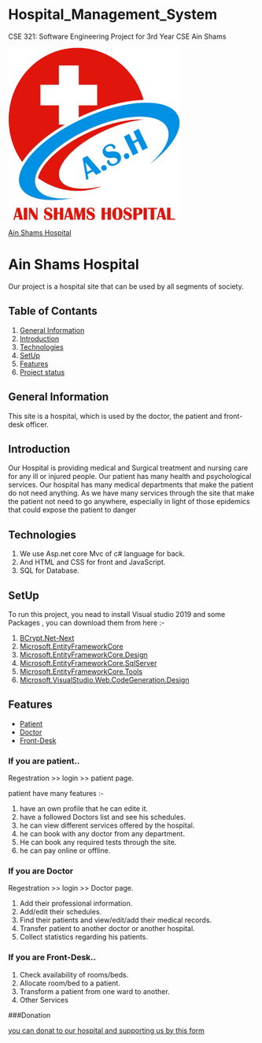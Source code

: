 # Hospital_Management_System
CSE 321: Software Engineering Project for 3rd Year CSE Ain Shams 


<img src="https://github.com/Heba-Atef99/Hospital_Management_System/blob/main/images/ASH%202B.png" width="350" height="350">


[Ain Shams Hospital](https://github.com/Heba-Atef99/Hospital_Management_System)


# Ain Shams Hospital
Our project is a hospital site that can be used by all segments of society.

## Table of Contants

1. [General Information](#general-information)
2. [Introduction](#introduction)
3. [Technologies](#technolgies)
4. [SetUp](#setup)
5. [Features](#features)
6. [Project status](#project-status) 
 
## General Information

This site is a hospital, which is used by the doctor, the patient and front-desk officer.

## Introduction

Our Hospital is providing medical and Surgical treatment and nursing care for any ill or injured people.
Our patient has many health and psychological services.
Our hospital has many medical departments that make the patient do not need anything.
As we have many services through the site that make the patient not need to go anywhere, especially in light of those epidemics that could expose the patient to danger

## Technologies

1. We use Asp.net core Mvc of c# language for back.
2. And HTML and CSS for front and JavaScript.
3. SQL for Database. 

## SetUp

To run this project, you nead to install Visual studio 2019
and some Packages , you can download them from here :-
1. [BCrypt.Net-Next](https://www.nuget.org/packages/BCrypt.Net-Next/4.0.2?_src=template)
2. [Microsoft.EntityFrameworkCore](https://www.nuget.org/packages/Microsoft.EntityFrameworkCore/5.0.1?_src=template)
3. [Microsoft.EntityFrameworkCore.Design](https://www.nuget.org/packages/Microsoft.EntityFrameworkCore.Design/5.0.1?_src=template)
4. [Microsoft.EntityFrameworkCore.SqlServer](https://www.nuget.org/packages/Microsoft.EntityFrameworkCore.SqlServer/5.0.1?_src=template)
5. [Microsoft.EntityFrameworkCore.Tools](https://www.nuget.org/packages/Microsoft.EntityFrameworkCore.Tools/5.0.1?_src=template)
6. [Microsoft.VisualStudio.Web.CodeGeneration.Design](https://www.nuget.org/packages/Microsoft.VisualStudio.Web.CodeGeneration.Design/3.1.4?_src=template)

## Features

* [Patient](#if-you-are-patient)
* [Doctor](#if-you-are-Doctor)
* [Front-Desk](#if-you-are-front-desk)

### If you are patient.. 

Regestration >> login >> patient page.

patient have many features :-
1. have an own profile that he can edite it.
2. have a followed Doctors list and see his schedules.
3. he can view different services offered by the hospital. 
4. he can book with any doctor from any department.
5. He can book any required tests through the site.
6. he can pay online or offline.


### If you are Doctor

Regestration >> login >> Doctor page.

1. Add their professional information.
2. Add/edit their schedules.
3. Find their patients and view/edit/add their medical records.
4. Transfer patient to another doctor or another hospital.
5. Collect statistics regarding his patients.

### If you are Front-Desk..

1. Check availability of rooms/beds.
2. Allocate room/bed to a patient.
3. Transform a patient from one ward to another.
4. Other Services

###Donation

[you can donat to our hospital and supporting us by this form](https://localhost:44359/Home/Donation)



